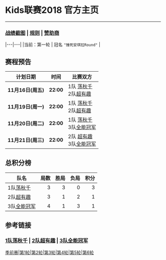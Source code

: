 # Kids联赛2018 官方主页
---
### [战绩截图](https://m.weibo.cn/u/6852703787) \| [规则][rule] \| [赞助商][spr]

|---|---|
|当前：第一轮 | 冠名 ```"捶死安琪拉Round"``` |

## 赛程预告


|计划日期|时间|比赛双方|
|--------|------|----|
|**11月16日(周五)** | **22:00** | 1队 [荡秋千][t1] <br> 2队[超有趣][t1]|
|**11月19日(周一)** | **22:00** | 1队 [荡秋千][t1] <br> 2队[超有趣][t2] |
|**11月20日(周二)** | **22:00** | 1队 [荡秋千][t1] <br> 3队[全能冠军][t3] |
|**11月21日(周三)** | **22:00** | 2队 [超有趣][t2] <br> 3队[全能冠军][t3] |


## 总积分榜

| 队名            | 局数 | 胜局 | 负局 |  积分 |
|-------------   | --: | --: | --: | --: |
| 1队[荡秋千][t1]  | 3  | 3  | 0 | 3 |
| 2队[超有趣][t2]  | 3  | 1  | 2 | 1 |
| 3队[全能冠军][t3]| 4  | 1 | 3 | 1 |

## 参考链接

### [1队荡秋千][t1] \| [2队超有趣][t2] \| [3队全能冠军][t3]

[季前赛][r0]\|[第1轮][r1]\|[第2轮][r2]\|[第3轮][r3]\|[第4轮][r4]\|[第5轮][r5]\|[第6轮][r6]

[rule]: rule.md
[t1]: team1.md
[t2]: team2.md
[t3]: team3.md
[spr]: sponsor.md
[r0]: round0.md
[r1]: round1.md
[r2]: round2.md
[r3]: round3.md
[r4]: round4.md
[r5]: round5.md
[r6]: round6.md

